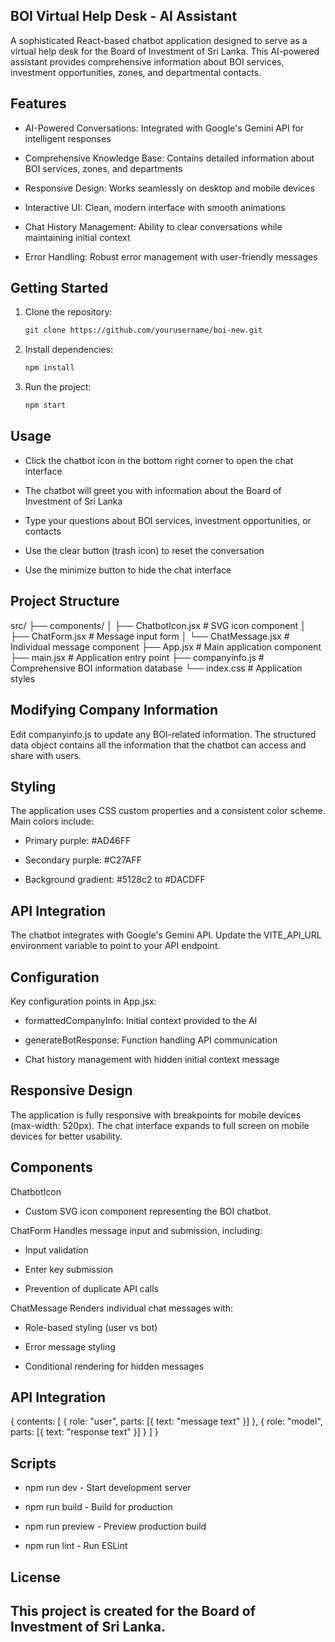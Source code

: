 
## BOI Virtual Help Desk - AI Assistant

A sophisticated React-based chatbot application designed to serve as a virtual help desk for the Board of Investment of Sri Lanka. This AI-powered assistant provides comprehensive information about BOI services, investment opportunities, zones, and departmental contacts.


## Features

- AI-Powered Conversations: Integrated with Google's Gemini API for intelligent responses

- Comprehensive Knowledge Base: Contains detailed information about BOI services, zones, and departments

- Responsive Design: Works seamlessly on desktop and mobile devices

- Interactive UI: Clean, modern interface with smooth animations

- Chat History Management: Ability to clear conversations while maintaining initial context

- Error Handling: Robust error management with      user-friendly messages

## Getting Started

1. Clone the repository:
    ```bash
    git clone https://github.com/yourusername/boi-new.git
    ```
2. Install dependencies:
    ```bash
    npm install
    ```
3. Run the project:
    ```bash
    npm start
    ```

## Usage

- Click the chatbot icon in the bottom right corner to open the chat interface

- The chatbot will greet you with information about the Board of Investment of Sri Lanka

- Type your questions about BOI services, investment opportunities, or contacts

- Use the clear button (trash icon) to reset the conversation

- Use the minimize button to hide the chat interface

##  Project Structure


src/
├── components/
│   ├── ChatbotIcon.jsx      # SVG icon component
│   ├── ChatForm.jsx         # Message input form
│   └── ChatMessage.jsx      # Individual message component
├── App.jsx                  # Main application component
├── main.jsx                 # Application entry point
├── companyinfo.js           # Comprehensive BOI information database
└── index.css                # Application styles


## Modifying Company Information

Edit companyinfo.js to update any BOI-related information. The structured data object contains all the information that the chatbot can access and share with users.

## Styling

The application uses CSS custom properties and a consistent color scheme. Main colors include:

- Primary purple: #AD46FF

- Secondary purple: #C27AFF

- Background gradient: #5128c2 to #DACDFF

## API Integration

The chatbot integrates with Google's Gemini API. Update the VITE_API_URL environment variable to point to your API endpoint.

## Configuration

Key configuration points in App.jsx:

- formattedCompanyInfo: Initial context provided to the AI

- generateBotResponse: Function handling API communication

- Chat history management with hidden initial context message

## Responsive Design

The application is fully responsive with breakpoints for mobile devices (max-width: 520px). The chat interface expands to full screen on mobile devices for better usability.

## Components

ChatbotIcon
- Custom SVG icon component representing the BOI chatbot.

ChatForm
Handles message input and submission, including:

- Input validation

- Enter key submission

- Prevention of duplicate API calls

ChatMessage
Renders individual chat messages with:

- Role-based styling (user vs bot)

- Error message styling

- Conditional rendering for hidden messages


## API Integration

{
  contents: [
    { role: "user", parts: [{ text: "message text" }] },
    { role: "model", parts: [{ text: "response text" }] }
  ]
}


## Scripts

- npm run dev - Start development server

- npm run build - Build for production

- npm run preview - Preview production build

- npm run lint - Run ESLint

## License

This project is created for the Board of Investment of Sri Lanka.
---
